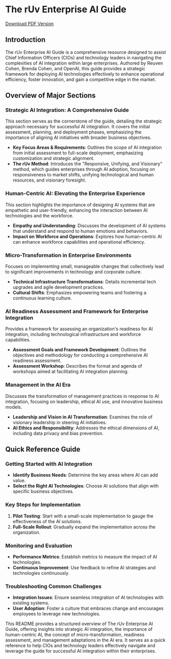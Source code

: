 # The rUv Enterprise AI Guide

[Download PDF Version ](https://github.com/ruvnet/rUv-Enterprise-AI-Guide/blob/main/Strategic%20Enterprise%20AI%20Guide%20%20-%20v01.pdf)

## Introduction

The rUv Enterprise AI Guide is a comprehensive resource designed to assist Chief Information Officers (CIOs) and technology leaders in navigating the complexities of AI integration within large enterprises. Authored by Reuven Cohen, Brenda Cohen, and OpenAI, this guide provides a strategic framework for deploying AI technologies effectively to enhance operational efficiency, foster innovation, and gain a competitive edge in the market.

## Overview of Major Sections

### Strategic AI Integration: A Comprehensive Guide

This section serves as the cornerstone of the guide, detailing the strategic approach necessary for successful AI integration. It covers the initial assessment, planning, and deployment phases, emphasizing the importance of aligning AI initiatives with broader business objectives.

- **Key Focus Areas & Requirements**: Outlines the scope of AI integration from initial assessment to full-scale deployment, emphasizing customization and strategic alignment.
- **The rUv Method**: Introduces the "Responsive, Unifying, and Visionary" method, which guides enterprises through AI adoption, focusing on responsiveness to market shifts, unifying technological and human resources, and visionary foresight.

### Human-Centric AI: Elevating the Enterprise Experience

This section highlights the importance of designing AI systems that are empathetic and user-friendly, enhancing the interaction between AI technologies and the workforce.

- **Empathy and Understanding**: Discusses the development of AI systems that understand and respond to human emotions and behaviors.
- **Impact on Workforce and Operations**: Explores how human-centric AI can enhance workforce capabilities and operational efficiency.

### Micro-Transformation in Enterprise Environments

Focuses on implementing small, manageable changes that collectively lead to significant improvements in technology and corporate culture.

- **Technical Infrastructure Transformations**: Details incremental tech upgrades and agile development practices.
- **Cultural Shifts**: Emphasizes empowering teams and fostering a continuous learning culture.

### AI Readiness Assessment and Framework for Enterprise Integration

Provides a framework for assessing an organization's readiness for AI integration, including technological infrastructure and workforce capabilities.

- **Assessment Goals and Framework Development**: Outlines the objectives and methodology for conducting a comprehensive AI readiness assessment.
- **Assessment Workshop**: Describes the format and agenda of workshops aimed at facilitating AI integration planning.

### Management in the AI Era

Discusses the transformation of management practices in response to AI integration, focusing on leadership, ethical AI use, and innovative business models.

- **Leadership and Vision in AI Transformation**: Examines the role of visionary leadership in steering AI initiatives.
- **AI Ethics and Responsibility**: Addresses the ethical dimensions of AI, including data privacy and bias prevention.

## Quick Reference Guide

### Getting Started with AI Integration

- **Identify Business Needs**: Determine the key areas where AI can add value.
- **Select the Right AI Technologies**: Choose AI solutions that align with specific business objectives.

### Key Steps for Implementation

1. **Pilot Testing**: Start with a small-scale implementation to gauge the effectiveness of the AI solutions.
2. **Full-Scale Rollout**: Gradually expand the implementation across the organization.

### Monitoring and Evaluation

- **Performance Metrics**: Establish metrics to measure the impact of AI technologies.
- **Continuous Improvement**: Use feedback to refine AI strategies and technologies continuously.

### Troubleshooting Common Challenges

- **Integration Issues**: Ensure seamless integration of AI technologies with existing systems.
- **User Adoption**: Foster a culture that embraces change and encourages employees to leverage new technologies.

This README provides a structured overview of The rUv Enterprise AI Guide, offering insights into strategic AI integration, the importance of human-centric AI, the concept of micro-transformation, readiness assessment, and management adaptations in the AI era. It serves as a quick reference to help CIOs and technology leaders effectively navigate and leverage the guide for successful AI integration within their enterprises. 
